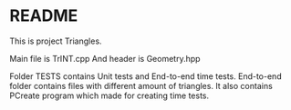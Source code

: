 # README

This is project Triangles.

Main file is TrINT.cpp
And header is Geometry.hpp


Folder TESTS contains Unit tests and End-to-end time tests. End-to-end folder contains files with different amount of triangles. It also contains PCreate program which made for creating time tests.



